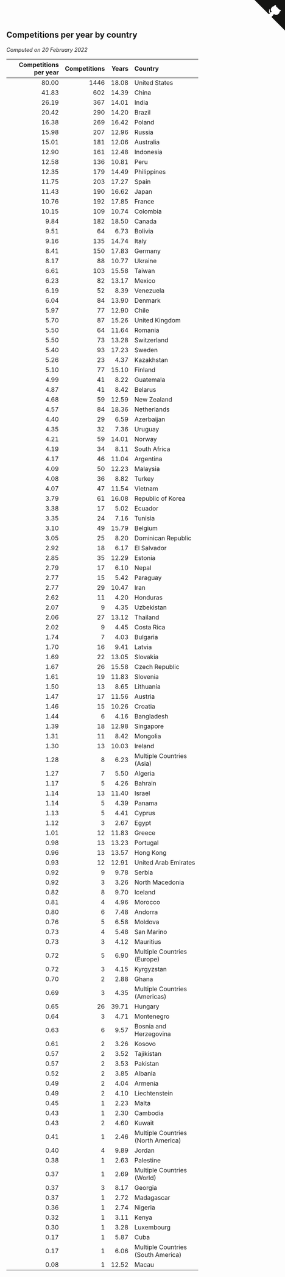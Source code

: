 ## Competitions per year by country

*Computed on 20 February 2022*

| Competitions per year | Competitions | Years | Country |
| ---: | ---: | ---: | :--- |
| 80.00 | 1446 | 18.08 | United States |
| 41.83 | 602 | 14.39 | China |
| 26.19 | 367 | 14.01 | India |
| 20.42 | 290 | 14.20 | Brazil |
| 16.38 | 269 | 16.42 | Poland |
| 15.98 | 207 | 12.96 | Russia |
| 15.01 | 181 | 12.06 | Australia |
| 12.90 | 161 | 12.48 | Indonesia |
| 12.58 | 136 | 10.81 | Peru |
| 12.35 | 179 | 14.49 | Philippines |
| 11.75 | 203 | 17.27 | Spain |
| 11.43 | 190 | 16.62 | Japan |
| 10.76 | 192 | 17.85 | France |
| 10.15 | 109 | 10.74 | Colombia |
| 9.84 | 182 | 18.50 | Canada |
| 9.51 | 64 | 6.73 | Bolivia |
| 9.16 | 135 | 14.74 | Italy |
| 8.41 | 150 | 17.83 | Germany |
| 8.17 | 88 | 10.77 | Ukraine |
| 6.61 | 103 | 15.58 | Taiwan |
| 6.23 | 82 | 13.17 | Mexico |
| 6.19 | 52 | 8.39 | Venezuela |
| 6.04 | 84 | 13.90 | Denmark |
| 5.97 | 77 | 12.90 | Chile |
| 5.70 | 87 | 15.26 | United Kingdom |
| 5.50 | 64 | 11.64 | Romania |
| 5.50 | 73 | 13.28 | Switzerland |
| 5.40 | 93 | 17.23 | Sweden |
| 5.26 | 23 | 4.37 | Kazakhstan |
| 5.10 | 77 | 15.10 | Finland |
| 4.99 | 41 | 8.22 | Guatemala |
| 4.87 | 41 | 8.42 | Belarus |
| 4.68 | 59 | 12.59 | New Zealand |
| 4.57 | 84 | 18.36 | Netherlands |
| 4.40 | 29 | 6.59 | Azerbaijan |
| 4.35 | 32 | 7.36 | Uruguay |
| 4.21 | 59 | 14.01 | Norway |
| 4.19 | 34 | 8.11 | South Africa |
| 4.17 | 46 | 11.04 | Argentina |
| 4.09 | 50 | 12.23 | Malaysia |
| 4.08 | 36 | 8.82 | Turkey |
| 4.07 | 47 | 11.54 | Vietnam |
| 3.79 | 61 | 16.08 | Republic of Korea |
| 3.38 | 17 | 5.02 | Ecuador |
| 3.35 | 24 | 7.16 | Tunisia |
| 3.10 | 49 | 15.79 | Belgium |
| 3.05 | 25 | 8.20 | Dominican Republic |
| 2.92 | 18 | 6.17 | El Salvador |
| 2.85 | 35 | 12.29 | Estonia |
| 2.79 | 17 | 6.10 | Nepal |
| 2.77 | 15 | 5.42 | Paraguay |
| 2.77 | 29 | 10.47 | Iran |
| 2.62 | 11 | 4.20 | Honduras |
| 2.07 | 9 | 4.35 | Uzbekistan |
| 2.06 | 27 | 13.12 | Thailand |
| 2.02 | 9 | 4.45 | Costa Rica |
| 1.74 | 7 | 4.03 | Bulgaria |
| 1.70 | 16 | 9.41 | Latvia |
| 1.69 | 22 | 13.05 | Slovakia |
| 1.67 | 26 | 15.58 | Czech Republic |
| 1.61 | 19 | 11.83 | Slovenia |
| 1.50 | 13 | 8.65 | Lithuania |
| 1.47 | 17 | 11.56 | Austria |
| 1.46 | 15 | 10.26 | Croatia |
| 1.44 | 6 | 4.16 | Bangladesh |
| 1.39 | 18 | 12.98 | Singapore |
| 1.31 | 11 | 8.42 | Mongolia |
| 1.30 | 13 | 10.03 | Ireland |
| 1.28 | 8 | 6.23 | Multiple Countries (Asia) |
| 1.27 | 7 | 5.50 | Algeria |
| 1.17 | 5 | 4.26 | Bahrain |
| 1.14 | 13 | 11.40 | Israel |
| 1.14 | 5 | 4.39 | Panama |
| 1.13 | 5 | 4.41 | Cyprus |
| 1.12 | 3 | 2.67 | Egypt |
| 1.01 | 12 | 11.83 | Greece |
| 0.98 | 13 | 13.23 | Portugal |
| 0.96 | 13 | 13.57 | Hong Kong |
| 0.93 | 12 | 12.91 | United Arab Emirates |
| 0.92 | 9 | 9.78 | Serbia |
| 0.92 | 3 | 3.26 | North Macedonia |
| 0.82 | 8 | 9.70 | Iceland |
| 0.81 | 4 | 4.96 | Morocco |
| 0.80 | 6 | 7.48 | Andorra |
| 0.76 | 5 | 6.58 | Moldova |
| 0.73 | 4 | 5.48 | San Marino |
| 0.73 | 3 | 4.12 | Mauritius |
| 0.72 | 5 | 6.90 | Multiple Countries (Europe) |
| 0.72 | 3 | 4.15 | Kyrgyzstan |
| 0.70 | 2 | 2.88 | Ghana |
| 0.69 | 3 | 4.35 | Multiple Countries (Americas) |
| 0.65 | 26 | 39.71 | Hungary |
| 0.64 | 3 | 4.71 | Montenegro |
| 0.63 | 6 | 9.57 | Bosnia and Herzegovina |
| 0.61 | 2 | 3.26 | Kosovo |
| 0.57 | 2 | 3.52 | Tajikistan |
| 0.57 | 2 | 3.53 | Pakistan |
| 0.52 | 2 | 3.85 | Albania |
| 0.49 | 2 | 4.04 | Armenia |
| 0.49 | 2 | 4.10 | Liechtenstein |
| 0.45 | 1 | 2.23 | Malta |
| 0.43 | 1 | 2.30 | Cambodia |
| 0.43 | 2 | 4.60 | Kuwait |
| 0.41 | 1 | 2.46 | Multiple Countries (North America) |
| 0.40 | 4 | 9.89 | Jordan |
| 0.38 | 1 | 2.63 | Palestine |
| 0.37 | 1 | 2.69 | Multiple Countries (World) |
| 0.37 | 3 | 8.17 | Georgia |
| 0.37 | 1 | 2.72 | Madagascar |
| 0.36 | 1 | 2.74 | Nigeria |
| 0.32 | 1 | 3.11 | Kenya |
| 0.30 | 1 | 3.28 | Luxembourg |
| 0.17 | 1 | 5.87 | Cuba |
| 0.17 | 1 | 6.06 | Multiple Countries (South America) |
| 0.08 | 1 | 12.52 | Macau |


<a href="https://github.com/jonatanklosko/wca_statistics" class="github-corner" aria-label="View source on Github"><svg width="80" height="80" viewBox="0 0 250 250" style="fill:#151513; color:#fff; position: absolute; top: 0; border: 0; right: 0;" aria-hidden="true"><path d="M0,0 L115,115 L130,115 L142,142 L250,250 L250,0 Z"></path><path d="M128.3,109.0 C113.8,99.7 119.0,89.6 119.0,89.6 C122.0,82.7 120.5,78.6 120.5,78.6 C119.2,72.0 123.4,76.3 123.4,76.3 C127.3,80.9 125.5,87.3 125.5,87.3 C122.9,97.6 130.6,101.9 134.4,103.2" fill="currentColor" style="transform-origin: 130px 106px;" class="octo-arm"></path><path d="M115.0,115.0 C114.9,115.1 118.7,116.5 119.8,115.4 L133.7,101.6 C136.9,99.2 139.9,98.4 142.2,98.6 C133.8,88.0 127.5,74.4 143.8,58.0 C148.5,53.4 154.0,51.2 159.7,51.0 C160.3,49.4 163.2,43.6 171.4,40.1 C171.4,40.1 176.1,42.5 178.8,56.2 C183.1,58.6 187.2,61.8 190.9,65.4 C194.5,69.0 197.7,73.2 200.1,77.6 C213.8,80.2 216.3,84.9 216.3,84.9 C212.7,93.1 206.9,96.0 205.4,96.6 C205.1,102.4 203.0,107.8 198.3,112.5 C181.9,128.9 168.3,122.5 157.7,114.1 C157.9,116.9 156.7,120.9 152.7,124.9 L141.0,136.5 C139.8,137.7 141.6,141.9 141.8,141.8 Z" fill="currentColor" class="octo-body"></path></svg></a><style>.github-corner:hover .octo-arm{animation:octocat-wave 560ms ease-in-out}@keyframes octocat-wave{0%,100%{transform:rotate(0)}20%,60%{transform:rotate(-25deg)}40%,80%{transform:rotate(10deg)}}@media (max-width:500px){.github-corner:hover .octo-arm{animation:none}.github-corner .octo-arm{animation:octocat-wave 560ms ease-in-out}}</style>
